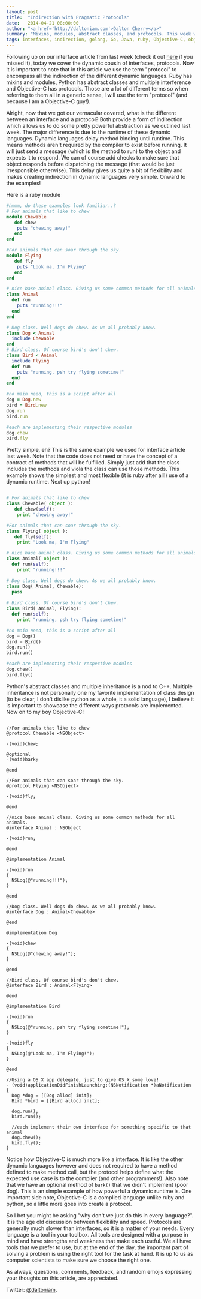 ```yaml
---
layout: post
title:  "Indirection with Pragmatic Protocols"
date:   2014-04-21 08:00:00
author: "<a href='http://daltoniam.com'>Dalton Cherry</a>"
summary: "Mixins, modules, abstract classes, and protocols. This week we cover indirection from the dynamic side of the house and how it measures up against its static cousins in the interface world."
tags: interfaces, indirection, golang, Go, Java, ruby, Objective-C, objc, python, protocols, mixin, modules, abstract 
---
```


Following up on our interface article from last week (check it out [here](indirection-idiomatic-interfaces.html) if you missed it), today we cover the dynamic cousin of interfaces, protocols. Now it is important to note that in this article we use the term "protocol" to encompass all the indirection of the different dynamic languages. Ruby has mixins and modules, Python has abstract classes and multiple interference and Objective-C has protocols. Those are a lot of different terms so when referring to them all in a generic sense, I will use the term "protocol" (and because I am a Objective-C guy!).

Alright, now that we got our vernacular covered, what is the different between an interface and a protocol? Both provide a form of indirection which allows us to do some pretty powerful abstraction as we outlined last week. The major difference is due to the runtime of these dynamic languages. Dynamic languages delay method binding until runtime. This means methods aren't required by the compiler to exist before running. It will just send a message (which is the method to run) to the object and expects it to respond. We can of course add checks to make sure that object responds before dispatching the message (that would be just irresponsible otherwise). This delay gives us quite a bit of flexibility and makes creating indirection in dynamic languages very simple. Onward to the examples!

Here is a ruby module 

``` ruby
#hmmm, do these examples look familiar..?
# For animals that like to chew
module Chewable
   def chew
    puts "chewing away!"
   end
end

#For animals that can soar through the sky.
module Flying
   def fly
    puts "Look ma, I'm Flying"
   end
end

# nice base animal class. Giving us some common methods for all animals.
class Animal
  def run
    puts "running!!!"
  end
end 

# Dog class. Well dogs do chew. As we all probably know. 
class Dog < Animal
  include Chewable
end
# Bird class. Of course bird's don't chew.
class Bird < Animal
  include Flying
  def run 
    puts "running, psh try flying sometime!"
  end
end

#no main need, this is a script after all
dog = Dog.new
bird = Bird.new
dog.run
bird.run

#each are implementing their respective modules
dog.chew
bird.fly
```

Pretty simple, eh? This is the same example we used for interface article last week. Note that the code does not need or have the concept of a contract of methods that will be fulfilled. Simply just add that the class includes the methods and viola the class can use those methods. This example shows the simplest and most flexible (it is ruby after all!) use of a dynamic runtime. Next up python!

``` python

# For animals that like to chew
class Chewable( object ):
   def chew(self):
    print "chewing away!"

#For animals that can soar through the sky.
class Flying( object ):
   def fly(self):
    print "Look ma, I'm Flying"

# nice base animal class. Giving us some common methods for all animals.
class Animal( object ):
  def run(self):
    print "running!!!"

# Dog class. Well dogs do chew. As we all probably know. 
class Dog( Animal, Chewable):
  pass
  
# Bird class. Of course bird's don't chew.
class Bird( Animal, Flying):
  def run(self):
    print "running, psh try flying sometime!"

#no main need, this is a script after all
dog = Dog()
bird = Bird()
dog.run()
bird.run()

#each are implementing their respective modules
dog.chew()
bird.fly()
```

Python's abstract classes and multiple inheritance is a nod to C++. Multiple inheritance is not personally one my favorite implementation of class design (to be clear, I don't dislike python as a whole, it a solid language), I believe it is important to showcase the different ways protocols are implemented. Now on to my boy Objective-C!

```objc

//For animals that like to chew
@protocol Chewable <NSObject>

-(void)chew;

@optional 
-(void)bark;

@end

//For animals that can soar through the sky.
@protocol Flying <NSObject>

-(void)fly;

@end

//nice base animal class. Giving us some common methods for all animals.
@interface Animal : NSObject

-(void)run;

@end

@implementation Animal

-(void)run
{
  NSLog(@"running!!!");
}

@end

//Dog class. Well dogs do chew. As we all probably know. 
@interface Dog : Animal<Chewable>

@end

@implementation Dog

-(void)chew
{
  NSLog(@"chewing away!");
}

@end

//Bird class. Of course bird's don't chew.
@interface Bird : Animal<Flying>

@end

@implementation Bird

-(void)run
{
  NSLog(@"running, psh try flying sometime!");
}

-(void)fly
{
  NSLog(@"Look ma, I'm Flying!");
}

@end

//Using a OS X app delegate, just to give OS X some love!
- (void)applicationDidFinishLaunching:(NSNotification *)aNotification
{
  Dog *dog = [[Dog alloc] init];
  Bird *bird = [[Bird alloc] init];

  dog.run();
  bird.run();

  //each implement their own interface for something specific to that animal
  dog.chew();
  bird.fly();
}
```

Notice how Objective-C is much more like a interface. It is like the other dynamic languages however and does not required to have a method defined to make method call, but the protocol helps define what the expected use case is to the complier (and other programmers!). Also note that we have an optional method of `bark()` that we didn't implement (poor dog). This is an simple example of how powerful a dynamic runtime is. One important side note, Objective-C is a complied language unlike ruby and python, so a little more goes into create a protocol.


So I bet you might be asking "why don't we just do this in every language?". It is the age old discussion between flexibility and speed. Protocols are generally much slower than interfaces, so it is a matter of your needs. Every language is a tool in your toolbox. All tools are designed with a purpose in mind and have strengths and weakness that make each useful. We all have tools that we prefer to use, but at the end of the day, the important part of solving a problem is using the right tool for the task at hand. It is up to us as computer scientists to make sure we choose the right one.

As always, questions, comments, feedback, and random emojis expressing your thoughts on this article, are appreciated.

Twitter: [@daltoniam](https://twitter.com/daltoniam).

